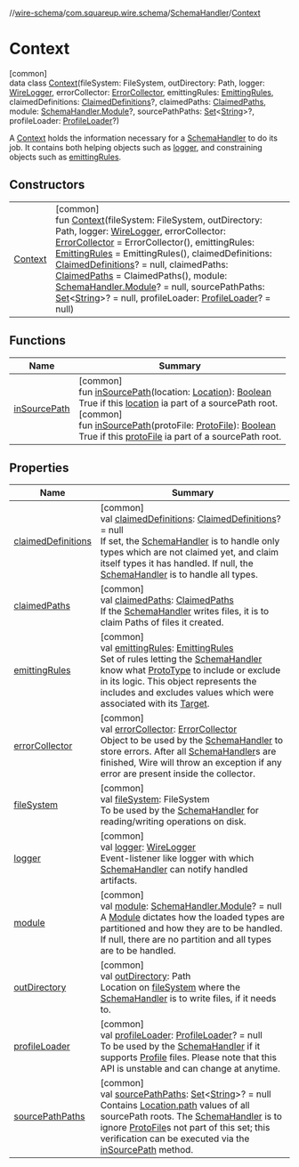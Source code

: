 //[wire-schema](../../../../index.md)/[com.squareup.wire.schema](../../index.md)/[SchemaHandler](../index.md)/[Context](index.md)

# Context

[common]\
data class [Context](index.md)(fileSystem: FileSystem, outDirectory: Path, logger: [WireLogger](../../../com.squareup.wire/-wire-logger/index.md), errorCollector: [ErrorCollector](../../-error-collector/index.md), emittingRules: [EmittingRules](../../-emitting-rules/index.md), claimedDefinitions: [ClaimedDefinitions](../../-claimed-definitions/index.md)?, claimedPaths: [ClaimedPaths](../../-claimed-paths/index.md), module: [SchemaHandler.Module](../-module/index.md)?, sourcePathPaths: [Set](https://kotlinlang.org/api/latest/jvm/stdlib/kotlin.collections/-set/index.html)&lt;[String](https://kotlinlang.org/api/latest/jvm/stdlib/kotlin/-string/index.html)&gt;?, profileLoader: [ProfileLoader](../../-profile-loader/index.md)?)

A [Context](index.md) holds the information necessary for a [SchemaHandler](../index.md) to do its job. It contains both helping objects such as [logger](logger.md), and constraining objects such as [emittingRules](emitting-rules.md).

## Constructors

| | |
|---|---|
| [Context](-context.md) | [common]<br>fun [Context](-context.md)(fileSystem: FileSystem, outDirectory: Path, logger: [WireLogger](../../../com.squareup.wire/-wire-logger/index.md), errorCollector: [ErrorCollector](../../-error-collector/index.md) = ErrorCollector(), emittingRules: [EmittingRules](../../-emitting-rules/index.md) = EmittingRules(), claimedDefinitions: [ClaimedDefinitions](../../-claimed-definitions/index.md)? = null, claimedPaths: [ClaimedPaths](../../-claimed-paths/index.md) = ClaimedPaths(), module: [SchemaHandler.Module](../-module/index.md)? = null, sourcePathPaths: [Set](https://kotlinlang.org/api/latest/jvm/stdlib/kotlin.collections/-set/index.html)&lt;[String](https://kotlinlang.org/api/latest/jvm/stdlib/kotlin/-string/index.html)&gt;? = null, profileLoader: [ProfileLoader](../../-profile-loader/index.md)? = null) |

## Functions

| Name | Summary |
|---|---|
| [inSourcePath](in-source-path.md) | [common]<br>fun [inSourcePath](in-source-path.md)(location: [Location](../../-location/index.md)): [Boolean](https://kotlinlang.org/api/latest/jvm/stdlib/kotlin/-boolean/index.html)<br>True if this [location](in-source-path.md) ia part of a sourcePath root.<br>[common]<br>fun [inSourcePath](in-source-path.md)(protoFile: [ProtoFile](../../-proto-file/index.md)): [Boolean](https://kotlinlang.org/api/latest/jvm/stdlib/kotlin/-boolean/index.html)<br>True if this [protoFile](in-source-path.md) ia part of a sourcePath root. |

## Properties

| Name | Summary |
|---|---|
| [claimedDefinitions](claimed-definitions.md) | [common]<br>val [claimedDefinitions](claimed-definitions.md): [ClaimedDefinitions](../../-claimed-definitions/index.md)? = null<br>If set, the [SchemaHandler](../index.md) is to handle only types which are not claimed yet, and claim itself types it has handled. If null, the [SchemaHandler](../index.md) is to handle all types. |
| [claimedPaths](claimed-paths.md) | [common]<br>val [claimedPaths](claimed-paths.md): [ClaimedPaths](../../-claimed-paths/index.md)<br>If the [SchemaHandler](../index.md) writes files, it is to claim Paths of files it created. |
| [emittingRules](emitting-rules.md) | [common]<br>val [emittingRules](emitting-rules.md): [EmittingRules](../../-emitting-rules/index.md)<br>Set of rules letting the [SchemaHandler](../index.md) know what [ProtoType](../../-proto-type/index.md) to include or exclude in its logic. This object represents the includes and excludes values which were associated with its [Target](https://kotlinlang.org/api/latest/jvm/stdlib/kotlin.annotation/-target/index.html). |
| [errorCollector](error-collector.md) | [common]<br>val [errorCollector](error-collector.md): [ErrorCollector](../../-error-collector/index.md)<br>Object to be used by the [SchemaHandler](../index.md) to store errors. After all [SchemaHandler](../index.md)s are finished, Wire will throw an exception if any error are present inside the collector. |
| [fileSystem](file-system.md) | [common]<br>val [fileSystem](file-system.md): FileSystem<br>To be used by the [SchemaHandler](../index.md) for reading/writing operations on disk. |
| [logger](logger.md) | [common]<br>val [logger](logger.md): [WireLogger](../../../com.squareup.wire/-wire-logger/index.md)<br>Event-listener like logger with which [SchemaHandler](../index.md) can notify handled artifacts. |
| [module](module.md) | [common]<br>val [module](module.md): [SchemaHandler.Module](../-module/index.md)? = null<br>A [Module](../-module/index.md) dictates how the loaded types are partitioned and how they are to be handled. If null, there are no partition and all types are to be handled. |
| [outDirectory](out-directory.md) | [common]<br>val [outDirectory](out-directory.md): Path<br>Location on [fileSystem](file-system.md) where the [SchemaHandler](../index.md) is to write files, if it needs to. |
| [profileLoader](profile-loader.md) | [common]<br>val [profileLoader](profile-loader.md): [ProfileLoader](../../-profile-loader/index.md)? = null<br>To be used by the [SchemaHandler](../index.md) if it supports [Profile](../../-profile/index.md) files. Please note that this API is unstable and can change at anytime. |
| [sourcePathPaths](source-path-paths.md) | [common]<br>val [sourcePathPaths](source-path-paths.md): [Set](https://kotlinlang.org/api/latest/jvm/stdlib/kotlin.collections/-set/index.html)&lt;[String](https://kotlinlang.org/api/latest/jvm/stdlib/kotlin/-string/index.html)&gt;? = null<br>Contains [Location.path](../../-location/path.md) values of all sourcePath roots. The [SchemaHandler](../index.md) is to ignore [ProtoFile](../../-proto-file/index.md)s not part of this set; this verification can be executed via the [inSourcePath](in-source-path.md) method. |
